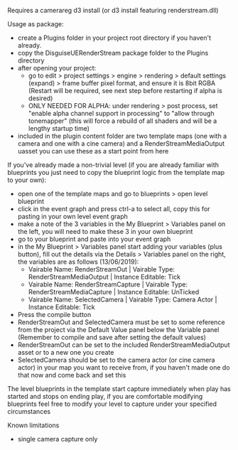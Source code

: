 Requires a camerareg d3 install (or d3 install featuring renderstream.dll) 

Usage as package:

*  create a Plugins folder in your project root directory if you haven't already.
*  copy the DisguiseUERenderStream package folder to the Plugins directory
*  after opening your project:
    *  go to edit > project settings > engine > rendering > default settings (expand) > frame buffer pixel format, and ensure it is 8bit RGBA (Restart will be required, see next step before restarting if alpha is desired)
	*  ONLY NEEDED FOR ALPHA: under rendering > post process, set "enable alpha channel support in processing" to "allow through tonemapper" (this will force a rebuild of all shaders and will be a lengthy startup time)
*  included in the plugin content folder are two template maps (one with a camera and one with a cine camera) and a RenderStreamMediaOutput uasset you can use these as a start point from here

If you've already made a non-trivial level (if you are already familiar with blueprints you just need to copy the blueprint logic from the template map to your own):

*  open one of the template maps and go to blueprints > open level blueprint 
*  click in the event graph and press ctrl-a to select all, copy this for pasting in your own level event graph
*  make a note of the 3 variables in the My Blueprint > Variables panel on the left, you will need to make these 3 in your own blueprint
*  go to your blueprint and paste into your event graph
*  in the My Blueprint > Variables panel start adding your variables (plus button), fill out the details via the Details > Variables panel on the right, the variables are as follows (13/06/2019):
    *  Vairable Name: RenderStreamOut		| Vairable Type: RenderStreamMediaOutput	| Instance Editable: Tick
	*  Vairable Name: RenderStreamCapture 	| Vairable Type: RenderStreamMediaCapture	| Instance Editable: UnTicked
	*  Vairable Name: SelectedCamera		| Vairable Type: Camera Actor				| Instance Editable: Tick
*  Press the compile button
*  RenderStreamOut and SelectedCamera must be set to some reference from the project via the Default Value panel below the Variable panel (Remember to compile and save after setting the default values)
*  RenderStreamOut can be set to the included RenderStreamMediaOutput asset or to a new one you create
*  SelectedCamera should be set to the camera actor (or cine camera actor) in your map you want to receive from, if you haven't made one do that now and come back and set this

The level blueprints in the template start capture immediately when play has started and stops on ending play, if you are comfortable modifying blueprints feel free to modify your level to capture under your specified circumstances


Known limitations

*  single camera capture only